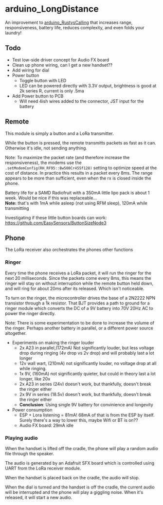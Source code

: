 # arduino_LongDistance
An improvement to [arduino_RustysCalling](https://github.com/jonmon6691/arduino_rustyscalling/) that increases range, responsiveness, battery life, reduces complexity, and even folds your laundry!

## Todo
* Test low-side driver concept for Audio FX board
* Clean up phone wiring, can I get a new handset??
* Add wiring for dial
* Power button
  * Toggle button with LED
  * LED can be powered directly with 3.3V output, brightness is good at 2k series R, current is only .5ma
* Add Power button to PCB
  * Will need 4ish wires added to the connector, JST input for the battery

## Remote
This module is simply a button and a LoRa transmitter.

While the button is pressed, the remote transmitts packets as fast as it can. Otherwise it's idle, not sending anything.

Note: To maximize the packet rate (and therefore increase the responsiveness), the modems use the `.setModemConfig(RH_RF95::Bw500Cr45Sf128)` setting to optimize speed at the cost of distance. In practice this results in a packet every 8ms. The range appears to be more than sufficient, even when the rx is closed inside the phone.

Battery life for a SAMD Radiofruit with a 350mA little lipo pack is about 1 week. Would be nice if this was replaceable...
<br />
__Note:__ that's with 1mA while asleep (not using RFM sleep), 120mA while transmitting

Investigating if these little button boards can work: https://github.com/EasySensors/ButtonSizeNode3

## Phone
The LoRa receiver also orchestrates the phones other functions

### Ringer
Every time the phone receives a LoRa packet, it will run the ringer for the next 20 milliseconds. Since the packets come every 8ms, this means the ringer will stay on without interruption while the remote button held down, and will ring for about 20ms after its released. Which isn't noticeable.

To turn on the ringer, the microcontroller drives the base of a 2N2222 NPN transistor through a 1k resistor. That BJT provides a path to ground for a ringer module which converts the DC of a 9V battery into 70V 20Hz AC to power the ringer directly.

Note: There is some experimentation to be done to increase the volume of the ringer. Perhaps another battery in parallel, or a different power source altogether.

* Experiments on making the ringer louder
  * 2x A23 in parallel,(172mA) Not significantly louder, but less voltage drop during ringing (4v drop vs 2v drop) and will probably last a lot longer
  * 12v wall wart, (210mA) not significantly louder, no voltage drop at all while ringing.
  * 1x 9V, (160mA) not significantly quieter, but could in theory last a lot longer, like 20x
  * 2x A23 in series (24v) doesn't work, but thankfully, doesn't break the ringer either
  * 2x 9V in series (18.5v) doesn't work, but thankfully, doesn't break the ringer either
  * __Conclusion__: Using single 9V battery for convinience and longevity
* Power consumption
  * ESP + Lora listening = 81mA! 68mA of that is from the ESP by itself. Surely there's a way to lower this, maybe Wifi or BT is on??
  * Audio FX board: 29mA idle

### Playing audio
When the handset is lifted off the cradle, the phone will play a random audio file through the speaker.

The audio is generated by an Adafruit SFX board which is controlled using UART from the LoRa receiver module.

When the handset is placed back on the cradle, the audio will stop.

When the dial is turned and the handset is off the cradle, the current audio will be interrupted and the phone will play a giggling noise. When it's released, it will start a new audio.
